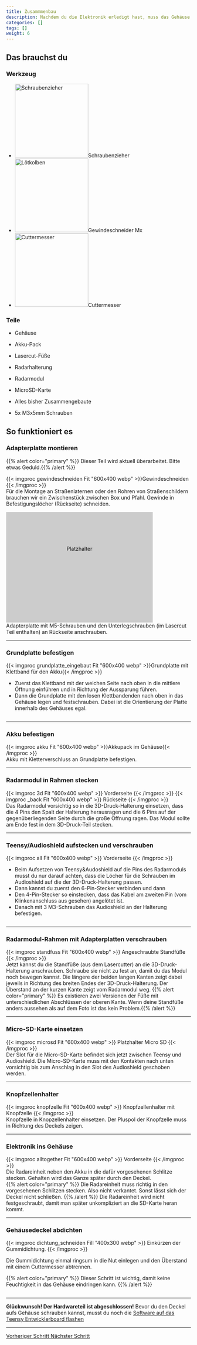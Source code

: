 ```yaml
---
title: Zusammmenbau
description: Nachdem du die Elektronik erledigt hast, muss das Gehäuse vorbereitet und alles zusammengebaut werden.
categories: []
tags: []
weight: 6
---
```


## Das brauchst du

<div class="row">
    <div class="col-md-6">
       <h3>Werkzeug</h3>
       <ul>
       <li><img src="/icons/screwdriver.webp" alt="Schraubenzieher" width="200"/>Schraubenzieher</li>
        <li><img src="/icons/gewinde.webp" alt="Lötkolben" width="200"/>Gewindeschneider Mx</li>
        <li><img src="/icons/cutter.webp" alt="Cuttermesser" width="200"/>Cuttermesser</li>
       </ul>
    </div>
    <div class="col-md-6 col-sm-6 col-xs-12">
    <h3>Teile</h3>

    
  - Gehäuse
  - Akku-Pack
  - Lasercut-Füße
  - Radarhalterung
  - Radarmodul
  - MicroSD-Karte
  - Alles bisher Zusammengebaute
  - 5x M3x5mm Schrauben



        
      </div>
</div>

## So funktioniert es 

<div class="row">

### Adapterplatte montieren
{{% alert color="primary" %}}
Dieser Teil wird aktuell überarbeitet. Bitte etwas Geduld.{{% /alert %}}
    <div class="col-md-6">
       {{< imgproc gewindeschneiden Fit "600x400 webp" >}}Gewindeschneiden
{{< /imgproc >}} </div>
    <div class="col-md-6" style="display: flex; flex-direction: column; justify-content: center;">
Für die Montage an Straßenlaternen oder den Rohren von Straßenschildern brauchen wir ein Zwischenstück zwischen Box und Pfahl. 
Gewinde in Befestigungslöcher (Rückseite) schneiden.
    </div>
</div>

<div class="row">
<div class="col-md-6">
       <div style="width: 400px; height: 300px; background-color: #cccccc; text-align: center; line-height: 200px;">
    Platzhalter
</div> </div>
    <div class="col-md-6" style="display: flex; flex-direction: column; justify-content: center;">
Adapterplatte mit M5-Schrauben und den Unterlegschrauben (im Lasercut Teil enthalten) an Rückseite anschrauben.
    </div>
</div>
<hr class="my-4"> <!-- Trennlinie -->



### Grundplatte befestigen
<div class="row">
    <div class="col-md-6">
       {{< imgproc grundplatte_eingebaut Fit "600x400 webp" >}}Grundplatte mit Klettband für den Akku{{< /imgproc >}} </div>
    <div class="col-md-6" style="display: flex; flex-direction: column; justify-content: center;">

<ul><li>Zuerst das Klettband mit der weichen Seite nach oben in die mittlere Öffnung einführen und in Richtung der Aussparung führen.</li>

<li>Dann die Grundplatte mit den losen Klettbandenden nach oben in das Gehäuse legen und festschrauben. Dabei ist die Orientierung der Platte innerhalb des Gehäuses egal.</li>
</ul>
    </div>
</div>
<hr class="my-4"> <!-- Trennlinie -->



<div class="row">

### Akku befestigen
<div class="col-md-6">
       {{< imgproc akku Fit "600x400 webp" >}}Akkupack im Gehäuse{{< /imgproc >}}</div>
    <div class="col-md-6" style="display: flex; flex-direction: column; justify-content: center;">
Akku mit Kletterverschluss an Grundplatte befestigen.
    </div>
</div>
<hr class="my-4"> <!-- Trennlinie -->


<div class="row">


### Radarmodul in Rahmen stecken
<div class="col-md-6">
       {{< imgproc 3d Fit "600x400 webp" >}} Vorderseite {{< /imgproc >}}
       {{< imgproc _back Fit "600x400 webp" >}} Rückseite {{< /imgproc >}}
</div>
    <div class="col-md-6" style="display: flex; flex-direction: column; justify-content: center;">
 Das Radarmodul vorsichtig so in die 3D-Druck-Halterung einsetzen, dass die 4 Pins den Spalt der Halterung herausragen und die 6 Pins auf der gegenüberliegenden Seite durch die große Öffnung ragen. Das Modul sollte am Ende fest in dem 3D-Druck-Teil stecken.
    </div>
</div>
<hr class="my-4"> 
<div class="row">

### Teensy/Audioshield aufstecken und verschrauben
<div class="col-md-6">
       {{< imgproc all Fit "600x400 webp" >}} Vorderseite {{< /imgproc >}} </div>
<div class="col-md-6" style="display: flex; flex-direction: column; justify-content: center;">

- Beim Aufsetzen von Teensy&Audoshield auf die Pins des Radarmoduls musst du nur darauf achten, dass die Löcher für die Schrauben im Audioshield auf die der 3D-Druck-Halterung passen.
- Dann kannst du zuerst den 6-Pin-Stecker verbinden und dann
- Den 4-Pin-Stecker so einstecken, dass das Kabel am zweiten Pin (vom Klinkenanschluss aus gesehen) angelötet ist. 
- Danach mit 3 M3-Schrauben das Audioshield an der Halterung befestigen. 
    </div>
</div>
<hr class="my-4"> <!-- Trennlinie -->

<div class="row">

### Radarmodul-Rahmen mit Adapterplatten verschrauben
<div class="col-md-6">
       {{< imgproc standfuss Fit "600x400 webp" >}} Angeschraubte Standfüße {{< /imgproc >}} </div>
<div class="col-md-6" style="display: flex; flex-direction: column; justify-content: center;">
Jetzt kannst du die Standfüße (aus dem Lasercutter) an die 3D-Druck-Halterung anschrauben. Schraube sie nicht zu fest an, damit du das Modul noch bewegen kannst. Die längere der beiden langen Kanten zeigt dabei jeweils in Richtung des breiten Endes der 3D-Druck-Halterung. Der Überstand an der kurzen Kante zeigt vom Radarmodul weg. 
{{% alert color="primary" %}}
Es existieren zwei Versionen der Füße mit unterschiedlichen Abschlüssen der oberen Kante. Wenn deine Standfüße anders aussehen als auf dem Foto ist das kein Problem.{{% /alert %}}
    </div>
</div>
<hr class="my-4"> <!-- Trennlinie -->

<div class="row">

### Micro-SD-Karte einsetzen
<div class="col-md-6">
       {{< imgproc microsd Fit "600x400 webp" >}} Platzhalter Micro SD {{< /imgproc >}} </div>
<div class="col-md-6" style="display: flex; flex-direction: column; justify-content: center;">
Der Slot für die Micro-SD-Karte befindet sich jetzt zwischen Teensy und Audioshield. Die Micro-SD-Karte muss mit den Kontakten nach unten vorsichtig bis zum Anschlag in den Slot des Audioshield geschoben werden.
    </div>
</div>
<hr class="my-4"> <!-- Trennlinie -->

### Knopfzellenhalter
<div class="row">
    <div class="col-md-6">
       {{< imgproc knopfzelle Fit "600x400 webp" >}} Knopfzellenhalter mit Knopfzelle {{< /imgproc >}} </div>
    <div class="col-md-6" style="display: flex; flex-direction: column; justify-content: center;">
Knopfzelle in Knopzellenhalter einsetzen. Der Pluspol der Knopfzelle muss in Richtung des Deckels zeigen. 
    </div>
</div>
<hr class="my-4"> <!-- Trennlinie -->


<div class="row">

### Elektronik ins Gehäuse
<div class="col-md-6">
       {{< imgproc alltogether Fit "600x400 webp" >}} Vorderseite {{< /imgproc >}} </div>
<div class="col-md-6" style="display: flex; flex-direction: column; justify-content: center;">
Die Radareinheit neben den Akku in die dafür vorgesehenen Schlitze stecken. Gehalten wird das Ganze später durch den Deckel.
<br>
{{% alert color="primary" %}}
Die Radareinheit muss richtig in den vorgesehenen Schlitzen stecken. Also nicht verkantet. Sonst lässt sich der Deckel nicht schließen. 
{{% /alert %}}
Die Radareinheit wird nicht festgeschraubt, damit man später unkompliziert an die SD-Karte heran kommt.    

 </div>
</div>
<hr class="my-4"> <!-- Trennlinie -->

<div class="row">

### Gehäusedeckel abdichten
<div class="col-md-6">
       
{{< imgproc dichtung_schneiden Fill "400x300 webp" >}}
Einkürzen der Gummidichtung.
{{< /imgproc >}}

       
</div>
    <div class="col-md-6" style="display: flex; flex-direction: column; justify-content: center;">
Die Gummidichtung einmal ringsum in die Nut einlegen und den Überstand mit einem Cuttermesser abtrennen. <br>

{{% alert color="primary" %}}
Dieser Schritt ist wichtig, damit keine Feuchtigkeit in das Gehäuse eindringen kann.
{{% /alert %}}


</div>
</div>
<hr class="my-4"> <!-- Trennlinie -->

**Glückwunsch! Der Hardwareteil ist abgeschlossen!**  Bevor du den Deckel aufs Gehäuse schrauben kannst, musst du noch die <a href="/docs/softwareinstallation/">Software auf das Teensy Entwicklerboard flashen</a> 

<hr class="my-4">

<div class="d-flex justify-content-between">
  <a class="btn btn-sm btn-primary me-3 mb-4" href="../elektronik/vorbereitung-radaranschluss">
<i class="fas fa-arrow-alt-circle-left me-2"></i> Vorheriger Schritt 
  </a>
  <a class="btn btn-sm btn-primary mb-4" href="../../softwareinstallation/">
    Nächster Schritt <i class="fas fa-arrow-alt-circle-right ms-2"></i>
  </a>
</div>